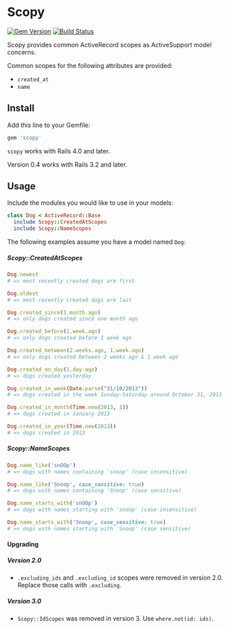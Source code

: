 # Scopy

[![Gem Version](http://img.shields.io/gem/v/scopy.svg)](http://rubygems.org/gems/scopy)
[![Build Status](http://img.shields.io/travis/neighborland/scopy.svg)](https://travis-ci.org/neighborland/scopy)

Scopy provides common ActiveRecord scopes as ActiveSupport model concerns.

Common scopes for the following attributes are provided:

* `created_at`
* `name`

## Install

Add this line to your Gemfile:

```ruby
gem 'scopy'
```

`scopy` works with Rails 4.0 and later.

Version 0.4 works with Rails 3.2 and later.

## Usage

Include the modules you would like to use in your models:

```ruby
class Dog < ActiveRecord::Base
  include Scopy::CreatedAtScopes
  include Scopy::NameScopes
```

The following examples assume you have a model named `Dog`:

##### Scopy::CreatedAtScopes

```ruby
Dog.newest
# => most recently created dogs are first

Dog.oldest
# => most recently created dogs are last

Dog.created_since(1.month.ago)
# => only dogs created since one month ago

Dog.created_before(1.week.ago)
# => only dogs created before 1 week ago

Dog.created_between(2.weeks.ago, 1.week.ago)
# => only dogs created between 2 weeks ago & 1 week ago

Dog.created_on_day(1.day.ago)
# => dogs created yesterday

Dog.created_in_week(Date.parse("31/10/2013"))
# => dogs created in the week Sunday-Saturday around October 31, 2013

Dog.created_in_month(Time.new(2013, 1))
# => dogs created in January 2013

Dog.created_in_year(Time.new(2013))
# => dogs created in 2013
```

##### Scopy::NameScopes

```ruby
Dog.name_like('snOOp')
# => dogs with names containing 'snoop' (case insensitive)

Dog.name_like('Snoop', case_sensitive: true)
# => dogs with names containing 'Snoop' (case sensitive)

Dog.name_starts_with('snOOp')
# => dogs with names starting with 'snoop' (case insensitive)

Dog.name_starts_with('Snoop', case_sensitive: true)
# => dogs with names starting with 'Snoop' (case sensitive)
```

#### Upgrading

##### Version 2.0

* `.excluding_ids` and `.excluding_id` scopes were removed in
version 2.0. Replace those calls with `.excluding`.

##### Version 3.0

* `Scopy::IdScopes` was removed in version 3. Use `where.not(id: ids)`.

